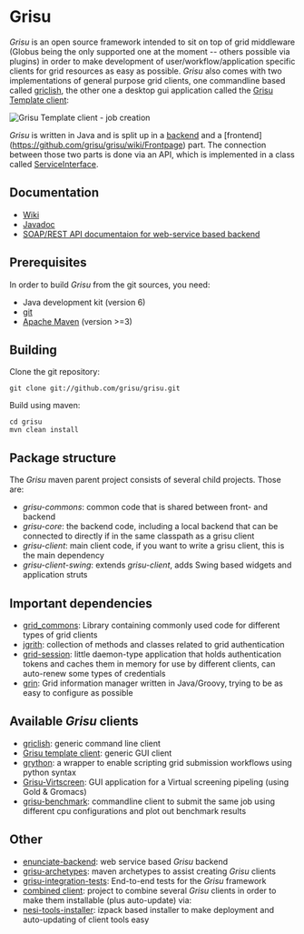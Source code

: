 Grisu
=====

_Grisu_ is an open source framework intended to sit on top of grid middleware (Globus being the only supported one at the moment -- others possible via plugins)  in order to make development of user/workflow/application specific clients for grid resources as easy as possible. _Grisu_ also comes with two implementations of general purpose grid clients, one commandline based called [griclish](https://github.com/grisu/gricli), the other one a desktop gui application called the [Grisu Template client](https://github.com/grisu/grisu-template):

![Grisu Template client - job creation](https://raw.github.com/grisu/grisu/develop/doc/images/template_client_job_create.png)

_Grisu_ is written in Java and is split up in a [backend](https://github.com/grisu/grisu/wiki/Backend) and a [frontend] (https://github.com/grisu/grisu/wiki/Frontpage) part. The connection between those two parts is done via an API, which is implemented in a class called [ServiceInterface](https://github.com/grisu/grisu/wiki/ServiceInterface).
 

Documentation
------------------------

- [Wiki](https://github.com/grisu/grisu/wiki)
- [Javadoc](https://code.ceres.auckland.ac.nz/jenkins/job/Grisu-SNAPSHOT-Javadoc/javadoc/)
- [SOAP/REST API documentaion for web-service based backend](https://compute.services.bestgrid.org/)

Prerequisites
--------------------

In order to build _Grisu_ from the git sources, you need: 

- Java development kit (version 6)
- [git](http://git-scm.com) 
- [Apache Maven](http://maven.apache.org) (version >=3)

Building
------------

Clone the git repository:

    git clone git://github.com/grisu/grisu.git
	
Build using maven:

    cd grisu
	mvn clean install
	
Package structure
--------------------------

The _Grisu_ maven parent project consists of several child projects. Those are:

 * _grisu-commons_: common code that is shared between front- and backend
 * _grisu-core_: the backend code, including a local backend that can be connected to directly if in the same classpath as a grisu client
 * _grisu-client_: main client code, if you want to write a grisu client, this is the main dependency
 * _grisu-client-swing_: extends _grisu-client_, adds Swing based widgets and application struts
 
 
Important dependencies
----------------------------------

 * [grid_commons](https://github.com/grisu/grid-jcommons): Library containing commonly used code for different types of grid clients
 * [jgrith](https://github.com/grith/jgrith): collection of methods and classes related to grid authentication
 * [grid-session](https://github.com/grith/grid-session): little daemon-type application that holds authentication tokens and caches them in memory for use by different clients, can auto-renew some types of credentials
 * [grin](https://github.com/makkus/Grin): Grid information manager written in Java/Groovy, trying to be as easy to configure as possible

Available _Grisu_ clients
------------------------------------

 * [griclish](https://github.com/grisu/gricli): generic command line client
 * [Grisu template client](https://github.com/grisu/grisu-template): generic GUI client
 * [grython](https://github.com/grisu/grython): a wrapper to enable scripting grid submission workflows using python syntax
 * [Grisu-Virtscreen](https://github.com/grisu/grisu-virtscreen): GUI application for a Virtual screening pipeling (using Gold & Gromacs)
 * [grisu-benchmark](https://github.com/grisu/grisu-benchmark): commandline client to submit the same job using different cpu configurations and plot out benchmark results

Other
--------

 * [enunciate-backend](https://github.com/grisu/enunciate-backend): web service based _Grisu_ backend
 * [grisu-archetypes](https://github.com/grisu/grisu-archetypes): maven archetypes to assist creating _Grisu_ clients
 * [grisu-integration-tests](https://github.com/grisu/grisu-integration-tests): End-to-end tests for the _Grisu_ framework
 * [combined client](https://github.com/grisu/combinedClient): project to combine several _Grisu_ clients in order to make them installable (plus auto-update) via:
 * [nesi-tools-installer](https://github.com/nesi/nesi-tools-installer): izpack based installer to make deployment and auto-updating of client tools easy
	






